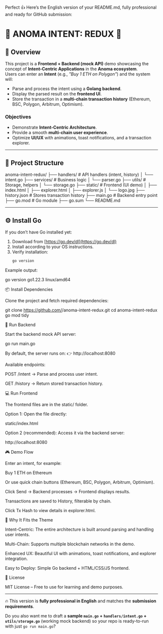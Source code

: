 Perfect 👍 Here’s the English version of your README.md, fully professional and ready for GitHub submission:

# 🔮 ANOMA INTENT: REDUX 🔮

## 🌟 Overview
This project is a **Frontend + Backend (mock API)** demo showcasing the concept of **Intent-Centric Applications** in the **Anoma ecosystem**.  
Users can enter an **Intent** (e.g., *"Buy 1 ETH on Polygon"*) and the system will:

- Parse and process the intent using a **Golang backend**.  
- Display the parsed result on the **frontend UI**.  
- Store the transaction in a **multi-chain transaction history** (Ethereum, BSC, Polygon, Arbitrum, Optimism).  

### Objectives
- Demonstrate **Intent-Centric Architecture**.  
- Provide a smooth **multi-chain user experience**.  
- Optimize **UI/UX** with animations, toast notifications, and a transaction explorer.  

---

## 📂 Project Structure


anoma-intent-redux/
├── handlers/ # API handlers (intent, history)
│ └── intent.go
├── services/ # Business logic
│ └── parser.go
├── utils/ # Storage, helpers
│ └── storage.go
├── static/ # Frontend (UI demo)
│ ├── index.html
│ ├── explorer.html
│ ├── explorer.js
│ └── logo.jpg
├── history.json # Stores transaction history
├── main.go # Backend entry point
├── go.mod # Go module
├── go.sum
└── README.md


---

## ⚙️ Install Go
If you don’t have Go installed yet:

1. Download from [https://go.dev/dl](https://go.dev/dl)  
2. Install according to your OS instructions.  
3. Verify installation:
   ```bash
   go version


Example output:

go version go1.22.3 linux/amd64

📦 Install Dependencies

Clone the project and fetch required dependencies:

git clone https://github.com/<your-username>/anoma-intent-redux.git
cd anoma-intent-redux
go mod tidy

🚀 Run Backend

Start the backend mock API server:

go run main.go


By default, the server runs on:
👉 http://localhost:8080

Available endpoints:

POST /intent → Parse and process user intent.

GET /history → Return stored transaction history.

💻 Run Frontend

The frontend files are in the static/ folder.

Option 1: Open the file directly:

static/index.html


Option 2 (recommended): Access it via the backend server:

http://localhost:8080

🎮 Demo Flow

Enter an intent, for example:

Buy 1 ETH on Ethereum


Or use quick chain buttons (Ethereum, BSC, Polygon, Arbitrum, Optimism).

Click Send → Backend processes → Frontend displays results.

Transactions are saved to History, filterable by chain.

Click Tx Hash to view details in explorer.html.

📌 Why It Fits the Theme

Intent-Centric: The entire architecture is built around parsing and handling user intents.

Multi-Chain: Supports multiple blockchain networks in the demo.

Enhanced UX: Beautiful UI with animations, toast notifications, and explorer integration.

Easy to Deploy: Simple Go backend + HTML/CSS/JS frontend.

📜 License

MIT License – Free to use for learning and demo purposes.


---

🔥 This version is **fully professional in English** and matches the **submission requirements**.  

Do you also want me to draft a **sample `main.go` + `handlers/intent.go` + `utils/storage.go`** (working mock backend) so your repo is ready-to-run with just `go run main.go`?
